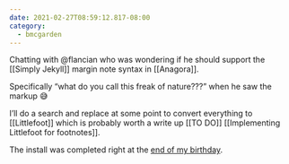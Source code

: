 ```yaml
---
date: 2021-02-27T08:59:12.817-08:00
category:
  - bmcgarden
---
```

Chatting with @flancian who was wondering if he should support the [[Simply Jekyll]] margin note syntax in [[Anagora]].

Specifically “what do you call this freak of nature???” when he saw the markup 😅

I’ll do a search and replace at some point to convert everything to [[Littlefoot]] which is probably worth a write up [[TO DO]] [[Implementing Littlefoot for footnotes]]. 

The install was completed right at the [end of my birthday](https://bmannconsulting.com/log/1614067195/).
